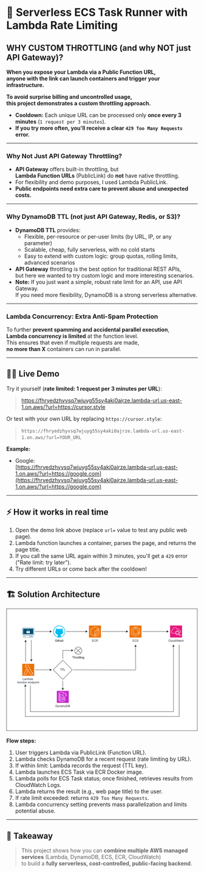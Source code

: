 # 🚀 Serverless ECS Task Runner with Lambda Rate Limiting

## WHY CUSTOM THROTTLING (and why NOT just API Gateway)?

**When you expose your Lambda via a Public Function URL,  
anyone with the link can launch containers and trigger your infrastructure.**

**To avoid surprise billing and uncontrolled usage,  
this project demonstrates a custom throttling approach.**

- **Cooldown:** Each unique URL can be processed only **once every 3 minutes** (`1 request per 3 minutes`).
- **If you try more often, you'll receive a clear `429 Too Many Requests` error.**

---

### Why Not Just API Gateway Throttling?

- **API Gateway** offers built-in throttling, but  
  **Lambda Function URLs** (PublicLink) do **not** have native throttling.
- For flexibility and demo purposes, I used Lambda PublicLink.
- **Public endpoints need extra care to prevent abuse and unexpected costs.**

---

### Why DynamoDB TTL (not just API Gateway, Redis, or S3)?

- **DynamoDB TTL** provides:
  - Flexible, per-resource or per-user limits (by URL, IP, or any parameter)
  - Scalable, cheap, fully serverless, with no cold starts
  - Easy to extend with custom logic: group quotas, rolling limits, advanced scenarios
- **API Gateway** throttling is the best option for traditional REST APIs,  
  but here we wanted to try custom logic and more interesting scenarios.
- **Note:** If you just want a simple, robust rate limit for an API, use API Gateway.  
  If you need more flexibility, DynamoDB is a strong serverless alternative.

---

### Lambda Concurrency: Extra Anti-Spam Protection

To further **prevent spamming and accidental parallel execution**,  
**Lambda concurrency is limited** at the function level.  
This ensures that even if multiple requests are made,  
**no more than X** containers can run in parallel.

---

## 🏃‍♂️ Live Demo

Try it yourself (**rate limited: 1 request per 3 minutes per URL**):

> https://fhryedzhyvsq7wjuyg55sy4aki0ajrze.lambda-url.us-east-1.on.aws/?url=https://cursor.style

Or test with your own URL by replacing `https://cursor.style`:

> `https://fhryedzhyvsq7wjuyg55sy4aki0ajrze.lambda-url.us-east-1.on.aws/?url=YOUR_URL`

**Example:**

- Google:  
  [https://fhryedzhyvsq7wjuyg55sy4aki0ajrze.lambda-url.us-east-1.on.aws/?url=https://google.com](https://fhryedzhyvsq7wjuyg55sy4aki0ajrze.lambda-url.us-east-1.on.aws/?url=https://google.com)

---

## ⚡️ How it works in real time

1. Open the demo link above (replace `url=` value to test any public web page).
2. Lambda function launches a container, parses the page, and returns the page title.
3. If you call the same URL again within 3 minutes, you'll get a `429` error ("Rate limit: try later").
4. Try different URLs or come back after the cooldown!

---

## 🏗️ Solution Architecture

![Architecture Diagram](assets/ecs-onetime-parser.png)

**Flow steps:**
1. User triggers Lambda via PublicLink (Function URL).
2. Lambda checks DynamoDB for a recent request (rate limiting by URL).
3. If within limit: Lambda records the request (TTL key).
4. Lambda launches ECS Task via ECR Docker image.
5. Lambda polls for ECS Task status; once finished, retrieves results from CloudWatch Logs.
6. Lambda returns the result (e.g., web page title) to the user.
7. If rate limit exceeded: returns `429 Too Many Requests`.
8. Lambda concurrency setting prevents mass parallelization and limits potential abuse.

---

## 📝 Takeaway

> This project shows how you can **combine multiple AWS managed services** (Lambda, DynamoDB, ECS, ECR, CloudWatch)  
> to build a **fully serverless, cost-controlled, public-facing backend**.  